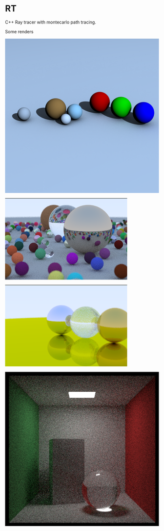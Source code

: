 # RT
C++ Ray tracer with montecarlo path tracing. 


Some renders

![](https://github.com/SachinKishan/RT/blob/main/Renders/native%20scene.png)

![](https://github.com/SachinKishan/RT/blob/main/Renders/examplerender.png)

![](https://github.com/SachinKishan/RT/blob/main/Renders/metal.png)

![](https://github.com/SachinKishan/RT/blob/main/Renders/cornell%20box%20proper.png)

